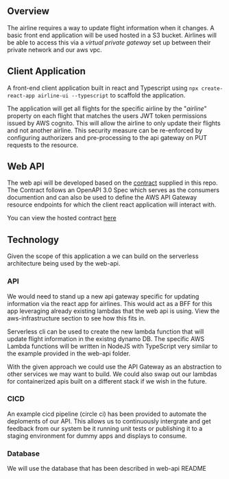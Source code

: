## Overview
The airline requires a way to update flight information when it changes. A basic front end application will be used hosted in a S3 bucket. Airlines will be able to access this via a *virtual private gateway* set up between their private network and our aws vpc.

## Client Application
A front-end client application built in react and Typescript using `npx create-react-app airline-ui --typescript` to scaffold the application.

 The application will get all flights for the specific airline by the "_airline_" property on each flight that matches the users JWT token permissions issued by AWS cognito. This will allow the airline to only update their flights and not another airline. This security measure can be re-enforced by configuring authorizers and pre-processing to the api gateway on PUT requests to the resource. 


## Web API
 The web api will be developed based on the [contract](airline-api-spec.yml) supplied in this repo. The Contract follows an OpenAPI 3.0 Spec which serves as the consumers documention and can also be used to define the AWS API Gateway resource endpoints for which the client react application will interact with. 

 You can view the hosted contract [here](https://app.swaggerhub.com/apis/AashiqDurga/airline-api/1.0)

 ## Technology
 Given the scope of this application a we can build on the serverless architecture being used by the web-api. 

 ### API

 We would need to stand up a new api gateway specific for updating information via the react app for airlines. This would act as a BFF for this app leveraging already existing lambdas that the web api is using. View the aws-infrastructure section to see how this fits in.

  Serverless cli can be used to create the  new lambda function that will update flight information in the existng dynamo DB. The specific AWS Lambda functions will be written in NodeJS with TypeScript very similar to the example provided in the web-api folder.

  With the given approach we could use the API Gateway as an abstraction to other services we may want to build. We could also swap out our lambdas for containerized apis built on a different stack if we wish in the future.
 
 ### CICD
 An example cicd pipeline (circle ci) has been provided to automate the deploments of our API. 
 This allows us to continuously intergrate and get feedback from our system be it running unit tests or  publishing it to a staging environment for dummy apps and displays to consume.

 ### Database
 We will use the database that has been described in web-api README